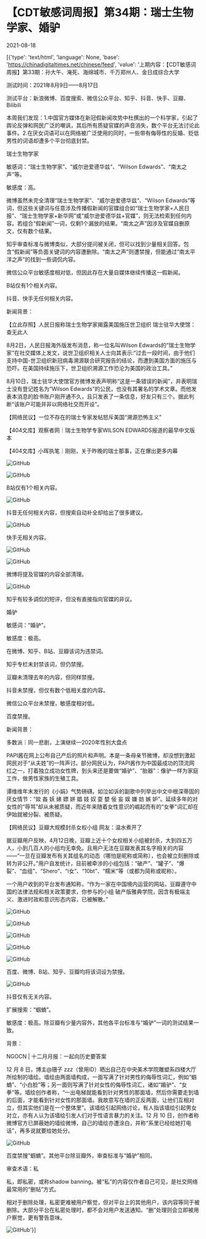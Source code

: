 # 【CDT敏感词周报】第34期：瑞士生物学家、婚驴

2021-08-18

[{'type': 'text/html', 'language': None, 'base': 'https://chinadigitaltimes.net/chinese/feed', 'value': '上期内容：【CDT敏感词周报】第33期：孙大午、淹死、海绵城市、千万郑州人、金日成综合大学

测试时间：2021年8月9日——8月17日

测试平台：新浪微博、百度搜索、微信公众平台、知乎、抖音、快手、豆瓣、Bilibili



本周我们发现：1.中国官方媒体在新冠假新闻攻势中杜撰出的一个科学家，引起了舆论反弹和网民广泛的嘲讽，其后所有质疑官媒的声音消失，数个平台无法讨论此事件。2.在厌女词语可以在网络被广泛使用的同时，一些带有侮辱性的反婚、贬低男性的词语却遭多个平台彻底封禁。



瑞士生物学家

敏感词：“瑞士生物学家”、“威尔逊爱德华兹“、“Wilson Edwards”、“南太之声”等。

敏感度：高。



微博虽然未完全清理“瑞士生物学家”、“威尔逊爱德华兹“、“Wilson Edwards”等词，但这些关键词与任意涉及传播假新闻的官媒组合如“瑞士生物学家+人民日报”、“瑞士生物学家+新华网”或“威尔逊爱德华兹+官媒”，则无法检索到任何内容。若组合“假新闻”一词，仅剩1个漏放的结果。“南太之声”因涉及官媒自删原文，仅有数个结果。

知乎审查标准与微博类似，大部分提问被关闭，但可以找到少量相关回答。包含“假新闻”等负面关键词的内容遭删除。“南太之声”则遭禁搜，但能通过“南太平洋之声”的找到一些调侃内容。

微信公众平台敏感度相对低，但因此存在大量自媒体继续传播这一假新闻。

B站仅有1个相关内容。

抖音、快手无任何相关内容。



新闻背景：



【立此存照】人民日报称瑞士生物学家揭露美国施压世卫组织 瑞士驻华大使馆：查无此人





8月2日，人民日报海外版发布消息，称一位名叫Wilson Edwards的“瑞士生物学家”在社交媒体上发文，说世卫组织相关人士向其表示:“过去一段时间，由于他们支持中国-世卫组织新冠病毒溯源联合研究报告的结论，而遭到美国方面的施压与恐吓。在美国持续施压下，世卫组织溯源工作恐沦为美国的政治工具。”

8月10日，瑞士驻华大使馆官方微博发表声明称“这是一条错误的新闻”，并表明瑞士没有登记姓名为“Wilson Edwards”的公民，也没有其署名的学术文章。而他发表本消息的脸书账户刚开通不久，且只发表了一条信息，好友只有三个。据此判断“该账户可能并非以网络社交而开设”。







【网络民议】一位不存在的瑞士专家发帖怒斥美国“溯源恐怖主义”





【404文库】观察者网｜瑞士生物学专家WILSON EDWARDS报道的最早中文版本





【404文库】小晖执笔｜刚刚，关于昨晚的瑞士那事，正在爆出更多内幕





![GitHub](https://chinadigitaltimes.net/chinese/files/2021/08/威尔逊爱德华兹B站.png)

![GitHub](https://chinadigitaltimes.net/chinese/files/2021/08/瑞士生物学家B站.png)

B站仅有1个相关内容。



![GitHub](https://chinadigitaltimes.net/chinese/files/2021/08/威尔逊爱德华兹抖音.png)

抖音无任何相关内容，但搜索自动补全却给出了很多建议。



![GitHub](https://chinadigitaltimes.net/chinese/files/2021/08/瑞士生物学家快手.png)

快手无相关内容。



![GitHub](https://chinadigitaltimes.net/chinese/files/2021/08/瑞士生物学家微博.png)

![GitHub](https://chinadigitaltimes.net/chinese/files/2021/08/瑞士生物学家微博2.png)

微博将提及官媒的内容全部清理。



![GitHub](https://chinadigitaltimes.net/chinese/files/2021/08/瑞士生物学家知乎-847x1024.png)

知乎有较多调侃的短评，但没有直接指向官媒的非议。



婚驴

敏感词：“婚驴”。

敏感度：极高。



在微博、知乎、B站、豆瓣该词为违禁词。

知乎专栏未封禁该词，但仍禁搜。

豆瓣未清理去年的内容，但同样禁搜。

抖音未禁搜，但仅有数个低相关度的内容。

微信公众平台未禁搜，敏感度相对低。

百度禁搜。



新闻背景：



多数派｜同一悲剧，上演继续—2020年性别大盘点





PAPI酱在网上公布自己产后的照片和声明。本是一条母亲节微博，却没想到激起网民对于“从夫姓”的一阵声讨。部分网民认为，PAPI酱作为中国最成功的顶流网红之一，打着独立成功女性牌，到头来还是要做“婚驴”、“胎器”：像驴一样为家庭工作，做男性家族的生殖工具。

谭维维年末发行的《小娟》气势磅礴。如泣如诉的副歌中列举出中文中根深蒂固的厌女情节：“奻 姦 妖 婊 嫖 姘 娼 妓 奴 耍 婪 佞 妄 娱 嫌 妨 嫉 妒”。延续多年的对女性的“辱骂”却从未被质疑，而近年来随着女性意识的崛起而有的“女拳”词汇却在伊始就被分裂、被质疑。





【网络民议】豆瓣大规模封杀女权小组 网友：温水煮开了





据豆瓣用户反映，4月12日晚，豆瓣上近十个女权相关小组被封杀，大到四五万人，小到几百人的小组均无幸免。且用户无法在豆瓣发表其名字相关的内容——“一旦在豆瓣发布有关其组名的动态（哪怕是昵称或简称），也会被立刻删除或转为非公开。”用户自发统计，目前被牵涉的小组包括：“破产”、“罐子”、“爆裂”、“血组”、“Shero”、“i女”、“10bt”、“糯米”等（或都为简称或昵称）。

一个用户收到的平台发布通知称，“作为一家在中国境内运营的网站，豆瓣遵守中国的法律法规和相关政策要求，你参与的小组 破产版雅典学院，因含有极端主义、激进时政和意识形态内容，已被解散。”



![GitHub](https://chinadigitaltimes.net/chinese/files/2021/08/婚驴百度.png)

![GitHub](https://chinadigitaltimes.net/chinese/files/2021/08/婚驴微博.png)

![GitHub](https://chinadigitaltimes.net/chinese/files/2021/08/婚驴B站.png)

![GitHub](https://chinadigitaltimes.net/chinese/files/2021/08/婚驴知乎.png)

![GitHub](https://chinadigitaltimes.net/chinese/files/2021/08/婚驴豆瓣.png)

百度、微博、B站、知乎、豆瓣均将该词设为禁搜。



![GitHub](https://chinadigitaltimes.net/chinese/files/2021/08/婚驴抖音.png)

抖音仅有无关内容。



扩展搜索：“蝈蝻”。

敏感度：极高。除豆瓣有少量内容外，其他各平台标准与“婚驴”一词的测试结果一致。

背景：



NGOCN | 十二月月报：一起向历史要答案





12 月 8 日，博主@珊子 zzz（曾用ID）晒出自己在中央美术学院雕塑系四楼大厅所绘制的墙绘。墙绘由两面墙构成，一面写满了针对男性的侮辱性词汇，例如“蝈蝻”、“小白脸”等；另一面则写满了针对女性的侮辱性词汇，诸如“婚驴”、“女拳”等。墙绘创作者称，“一出电梯就能看到针对男性的那面墙，然后你需要走到墙的后面，才能看到针对女性的那面墙。我故意写在墙的正反两面，让他们互相对立，但其实他们是在一个整体里”。该墙绘引起网络讨论，有人指该墙绘引起男女对立，亦有人认为该墙绘引发人们对于性语言暴力的关注。12 月 10 日，创作者称微博官方已屏蔽她的墙绘微博，自己的墙绘亦遭涂白，并称“系里已经给她打电话”，再多说就要给她处分。



![GitHub](https://chinadigitaltimes.net/chinese/files/2021/08/蝈蝻百度.png)

百度禁搜“蝈蝻”。其他平台除豆瓣外，审查标准与“婚驴”相同。



审查术语：私



私，即私密，或称shadow banning。被“私”的内容仅作者自己可见，是社交网络最常用的“删帖”方式。

相对于删除处理，私密更难被用户察觉，但对平台上的其他用户，该内容等同于被删除。大部分平台在私密处理时，都不会对用户发送通知。“删”处理则会立即被用户察觉，更有警告意味。



![GitHub](https://chinadigitaltimes.net/chinese/files/2021/08/私.jpg)'}]